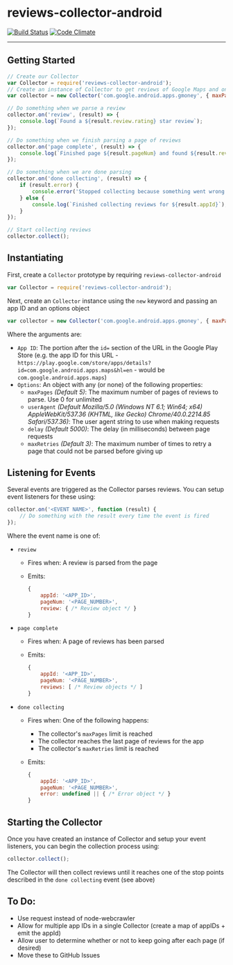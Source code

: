 # reviews-collector-android
[![Build Status](https://travis-ci.org/wbio/reviews-collector-android.svg?branch=master)](https://travis-ci.org/wbio/reviews-collector-android)
[![Code Climate](https://codeclimate.com/github/wbio/reviews-collector-android/badges/gpa.svg)](https://codeclimate.com/github/wbio/reviews-collector-android)

---

## Getting Started

```javascript
// Create our Collector
var Collector = require('reviews-collector-android');
// Create an instance of Collector to get reviews of Google Maps and only parse 2 pages max
var collector = new Collector('com.google.android.apps.gmoney', { maxPages: 2 });

// Do something when we parse a review
collector.on('review', (result) => {
	console.log(`Found a ${result.review.rating} star review`);
});

// Do something when we finish parsing a page of reviews
collector.on('page complete', (result) => {
	console.log(`Finished page ${result.pageNum} and found ${result.reviews.length} reviews`);
});

// Do something when we are done parsing
collector.on('done collecting', (result) => {
	if (result.error) {
		console.error('Stopped collecting because something went wrong');
	} else {
		console.log(`Finished collecting reviews for ${result.appId}`);
	}
});

// Start collecting reviews
collector.collect();
```

## Instantiating
First, create a `Collector` prototype by requiring `reviews-collector-android`

```javascript
var Collector = require('reviews-collector-android');
```

Next, create an `Collector` instance using the `new` keyword and passing an app ID and an options object

```javascript
var collector = new Collector('com.google.android.apps.gmoney', { maxPages: 2 });
```

Where the arguments are:

- `App ID`: The portion after the `id=` section of the URL in the Google Play Store (e.g. the app ID for this URL - `https://play.google.com/store/apps/details?id=com.google.android.apps.maps&hl=en` - would be `com.google.android.apps.maps`)
- `Options`: An object with any (or none) of the following properties:
  - `maxPages` *(Default 5)*: The maximum number of pages of reviews to parse. Use 0 for unlimited
  - `userAgent` *(Default Mozilla/5.0 (Windows NT 6.1; Win64; x64) AppleWebKit/537.36 (KHTML, like Gecko) Chrome/40.0.2214.85 Safari/537.36)*: The user agent string to use when making requests
  - `delay` *(Default 5000)*: The delay (in milliseconds) between page requests
  - `maxRetries` *(Default 3)*: The maximum number of times to retry a page that could not be parsed before giving up


## Listening for Events
Several events are triggered as the Collector parses reviews. You can setup event listeners for these using:

```javascript
collector.on('<EVENT NAME>', function (result) {
	// Do something with the result every time the event is fired
});
```

Where the event name is one of:

- `review`
  - Fires when: A review is parsed from the page
  - Emits:

    ```javascript
	{
		appId: '<APP_ID>',
		pageNum: '<PAGE_NUMBER>',
		review: { /* Review object */ }
	}
    ```
- `page complete`
  - Fires when: A page of reviews has been parsed
  - Emits:

    ```javascript
	{
		appId: '<APP_ID>',
		pageNum: '<PAGE_NUMBER>',
		reviews: [ /* Review objects */ ]
	}
    ```
- `done collecting`
  - Fires when: One of the following happens:
     - The collector's `maxPages` limit is reached
     - The collector reaches the last page of reviews for the app
     - The collector's `maxRetries` limit is reached
  - Emits:

    ```javascript
	{
		appId: '<APP_ID>',
		pageNum: '<PAGE_NUMBER>',
		error: undefined || { /* Error object */ }
	}
    ```


## Starting the Collector
Once you have created an instance of Collector and setup your event listeners, you can begin the collection process using:

```javascript
collector.collect();
```

The Collector will then collect reviews until it reaches one of the stop points described in the `done collecting` event (see above)


## To Do:

- Use request instead of node-webcrawler
- Allow for multiple app IDs in a single Collector (create a map of appIDs + emit the appId)
- Allow user to determine whether or not to keep going after each page (if desired)
- Move these to GitHub Issues

